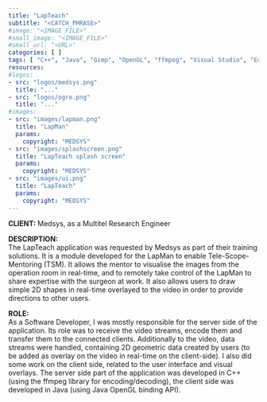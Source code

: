 ```yaml
---
title: "LapTeach"
subtitle: "<CATCH_PHRASE>"
#image: "<IMAGE_FILE>"
#small_image: "<IMAGE_FILE>"
#small_url: "<URL>"
categories: [ ]
tags: [ "C++", "Java", "Gimp", "OpenGL", "ffmpeg", "Visual Studio", "Eclipse" ]
resources:
#logos:
- src: "logos/medsys.png"
  title: "..."
- src: "logos/ogre.png"
  title: "..."
#images:
- src: "images/lapman.png"
  title: "LapMan"
  params:
    copyright: "MEDSYS"
- src: "images/splashscreen.png"
  title: "LapTeach splash screen"
  params:
    copyright: "MEDSYS"
- src: "images/ui.png"
  title: "LapTeach"
  params:
    copyright: "MEDSYS"
---
```


<b>CLIENT:</b> Medsys, as a Multitel Research Engineer<br>

<b>DESCRIPTION:</b><br>
The LapTeach application was requested by Medsys as part of their training solutions.
It is a module developed for the LapMan to enable Tele-Scope-Mentoring (TSM).
It allows the mentor to visualise the images from the operation room in real-time, and to remotely take control of the LapMan to share expertise with the surgeon at work. It also allows users to draw simple 2D shapes in real-time overlayed to the video in order to provide directions to other users.

<b>ROLE:</b><br>
As a Software Developer, I was mostly responsible for the server side of the application. Its role was to receive the video streams, encode them and transfer them to the connected clients.
Additionally to the video, data streams were handled, containing 2D geometric data created by users (to be added as overlay on the video in real-time on the client-side).
I also did some work on the client side, related to the user interface and visual overlays.
The server side part of the application was developed in C++ (using the ffmpeg library for encoding/decoding), the client side was developed in Java (using Java OpenGL binding API).
